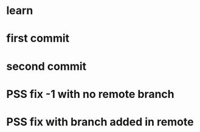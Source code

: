 # learn
# first commit
# second commit
# PSS fix -1 with no remote branch
# PSS fix with branch added in remote
